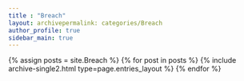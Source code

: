 ```yaml
---
title : "Breach"
layout: archivepermalink: categories/Breach
author_profile: true
sidebar_main: true
---
```


{% assign posts = site.Breach %}
{% for post in posts %} {% include archive-single2.html type=page.entries_layout %} {% endfor %}